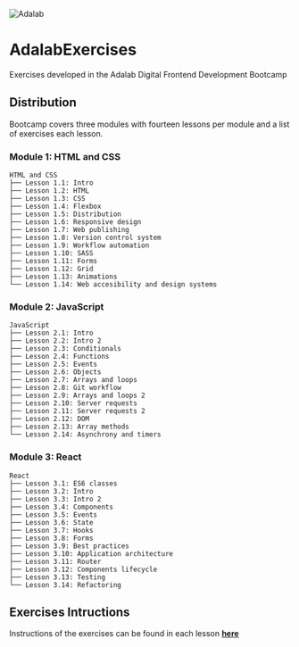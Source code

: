 ![Adalab](https://beta.adalab.es/resources/images/adalab-logo-155x61-bg-white.png)

# **AdalabExercises**

Exercises developed in the Adalab Digital Frontend Development Bootcamp

## **Distribution**

Bootcamp covers three modules with fourteen lessons per module and a list of exercises each lesson.

### **Module 1: HTML and CSS**

```
HTML and CSS
├── Lesson 1.1: Intro
├── Lesson 1.2: HTML
├── Lesson 1.3: CSS
├── Lesson 1.4: Flexbox
├── Lesson 1.5: Distribution
├── Lesson 1.6: Responsive design
├── Lesson 1.7: Web publishing
├── Lesson 1.8: Version control system
├── Lesson 1.9: Workflow automation
├── Lesson 1.10: SASS
├── Lesson 1.11: Forms
├── Lesson 1.12: Grid
├── Lesson 1.13: Animations
└── Lesson 1.14: Web accesibility and design systems
```

### **Module 2: JavaScript**

```
JavaScript
├── Lesson 2.1: Intro
├── Lesson 2.2: Intro 2
├── Lesson 2.3: Conditionals
├── Lesson 2.4: Functions
├── Lesson 2.5: Events
├── Lesson 2.6: Objects
├── Lesson 2.7: Arrays and loops
├── Lesson 2.8: Git workflow
├── Lesson 2.9: Arrays and loops 2
├── Lesson 2.10: Server requests
├── Lesson 2.11: Server requests 2
├── Lesson 2.12: DOM
├── Lesson 2.13: Array methods
└── Lesson 2.14: Asynchrony and timers
```

### **Module 3: React**

```
React
├── Lesson 3.1: ES6 classes
├── Lesson 3.2: Intro
├── Lesson 3.3: Intro 2
├── Lesson 3.4: Components
├── Lesson 3.5: Events
├── Lesson 3.6: State
├── Lesson 3.7: Hooks
├── Lesson 3.8: Forms
├── Lesson 3.9: Best practices
├── Lesson 3.10: Application architecture
├── Lesson 3.11: Router
├── Lesson 3.12: Components lifecycle
├── Lesson 3.13: Testing
└── Lesson 3.14: Refactoring
```

## **Exercises Intructions**

Instructions of the exercises can be found in each lesson [**here**](https://books.adalab.es/materiales-front-end-k/)
